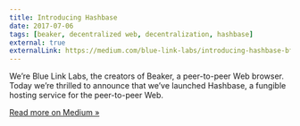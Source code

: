 ```yaml
---
title: Introducing Hashbase
date: 2017-07-06
tags: [beaker, decentralized web, decentralization, hashbase]
external: true
externalLink: https://medium.com/blue-link-labs/introducing-hashbase-bf4dd2328f7e
---
```


We’re Blue Link Labs, the creators of Beaker, a peer-to-peer Web browser. Today we’re thrilled to announce that we’ve launched Hashbase, a fungible hosting service for the peer-to-peer Web.

<!--more-->

[Read more on Medium &raquo;](https://medium.com/blue-link-labs/introducing-hashbase-bf4dd2328f7e)
